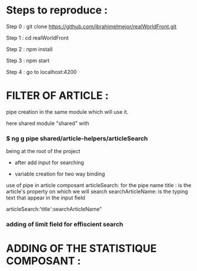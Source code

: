 # Steps to reproduce :

Step 0 : git clone https://github.com/ibrahimelmejor/realWorldFront.git

Step 1 : cd realWorldFront

Step 2 : npm install

Step 3 : npm start

Step 4 : go to localhost:4200

# FILTER OF ARTICLE :


pipe creation in the same module which will use it.

here shared module "shared" with

### $ ng g pipe shared/article-helpers/articleSearch 
being at the root of the project

- after add input for searching

- variable creation for two way binding

use of pipe in article composant
articleSearch: for the pipe name 
title : is the article's property on which we will search
searchArticleName: is the typing text that appear in the input field

articleSearch:'title':searchArticleName"


### adding of limit field for effiscient search

# ADDING OF THE STATISTIQUE COMPOSANT :





